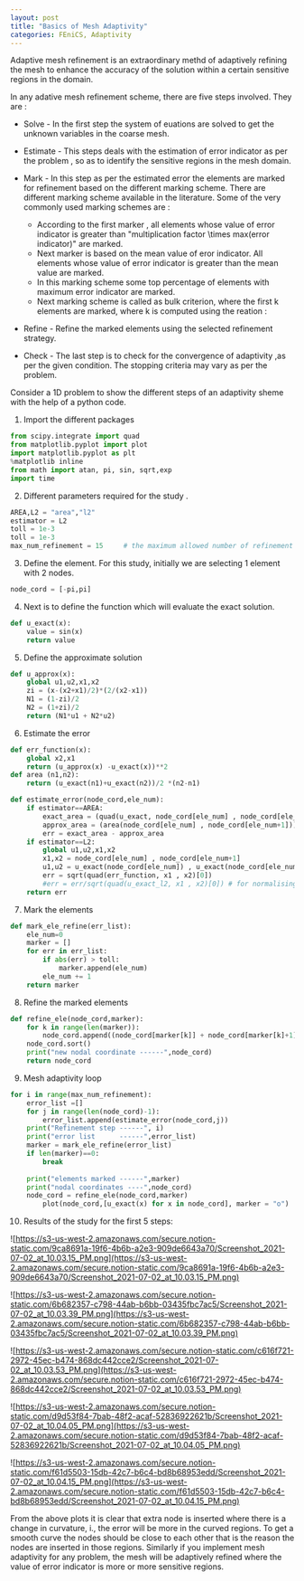 ```yaml
---
layout: post
title: "Basics of Mesh Adaptivity"
categories: FEniCS, Adaptivity
---
```


Adaptive mesh refinement is an extraordinary methd of adaptively refining the mesh to enhance the accuracy of the solution within a certain sensitive regions in the domain.

In any adative mesh refinement scheme, there are five steps involved. They are :

* Solve - In the first step the system of euations are solved to get the unknown variables in the coarse mesh.

* Estimate - This steps deals with the estimation of error indicator as per the problem , so as to identify the sensitive regions in the mesh domain.

* Mark - In this step as per the estimated error the elements are marked for refinement based on the different marking scheme. There are different marking scheme available in the literature. Some of the very commonly used marking schemes are :
  * According to the first marker , all elements whose value of error indicator is greater than "multiplication factor \times max(error indicator)" are marked.
  * Next marker is based on the mean value of eror indicator. All elements whose value of error indicator is greater than the mean value are marked.
  * In this marking scheme some top percentage of elements with maximum error indicator are marked.
  * Next marking scheme is called as bulk criterion, where the first k elements are marked, where k is computed using the reation :

* Refine - Refine the marked elements using the selected refinement strategy.

* Check - The last step is to check for the convergence of adaptivity ,as per the given condition. The stopping criteria may vary as per the problem.

Consider a 1D problem to show the different steps of an adaptivity sheme with the help of a python code.

1. Import the different packages

```python
from scipy.integrate import quad
from matplotlib.pyplot import plot
import matplotlib.pyplot as plt
%matplotlib inline
from math import atan, pi, sin, sqrt,exp
import time
```

2. Different parameters required for the study .

```python
AREA,L2 = "area","l2"
estimator = L2
toll = 1e-3
toll = 1e-3
max_num_refinement = 15     # the maximum allowed number of refinement
```

3. Define the element. For this study, initially we are selecting 1 element with 2 nodes.

```python
node_cord = [-pi,pi]
```

4. Next is to define the function which will evaluate the exact solution.

```python
def u_exact(x):
    value = sin(x)
    return value
```

5. Define the approximate solution 

```python
def u_approx(x):
    global u1,u2,x1,x2
    zi = (x-(x2+x1)/2)*(2/(x2-x1))
    N1 = (1-zi)/2
    N2 = (1+zi)/2
    return (N1*u1 + N2*u2)
```

6. Estimate the error

```python
def err_function(x):
    global x2,x1
    return (u_approx(x) -u_exact(x))**2
def area (n1,n2):
    return (u_exact(n1)+u_exact(n2))/2 *(n2-n1)

def estimate_error(node_cord,ele_num):
    if estimator==AREA:
        exact_area = (quad(u_exact, node_cord[ele_num] , node_cord[ele_num+1])[0])
        approx_area = (area(node_cord[ele_num] , node_cord[ele_num+1]))
        err = exact_area - approx_area
    if estimator==L2:
        global u1,u2,x1,x2
        x1,x2 = node_cord[ele_num] , node_cord[ele_num+1]
        u1,u2 = u_exact(node_cord[ele_num]) , u_exact(node_cord[ele_num+1])
        err = sqrt(quad(err_function, x1 , x2)[0])
        #err = err/sqrt(quad(u_exact_l2, x1 , x2)[0]) # for normalising the error by dividing with exact value 
    return err
```

7. Mark the elements

```python
def mark_ele_refine(err_list):
    ele_num=0
    marker = []
    for err in err_list:
        if abs(err) > toll:
            marker.append(ele_num)
        ele_num += 1
    return marker
```

8. Refine the marked elements

```python
def refine_ele(node_cord,marker):
    for k in range(len(marker)):
        node_cord.append((node_cord[marker[k]] + node_cord[marker[k]+1])/2)
    node_cord.sort()
    print("new nodal coordinate ------",node_cord)
    return node_cord
```

9. Mesh adaptivity loop

```python
for i in range(max_num_refinement):
    error_list =[]
    for j in range(len(node_cord)-1):
        error_list.append(estimate_error(node_cord,j))
    print("Refinement step ------", i)   
    print("error list      ------",error_list)
    marker = mark_ele_refine(error_list) 
    if len(marker)==0:
        break
    
    print("elements marked ------",marker)
    print("nodal coordinates ----",node_cord)
    node_cord = refine_ele(node_cord,marker)
		plot(node_cord,[u_exact(x) for x in node_cord], marker = "o")
```

10. Results of the study for the first 5 steps:

![https://s3-us-west-2.amazonaws.com/secure.notion-static.com/9ca8691a-19f6-4b6b-a2e3-909de6643a70/Screenshot_2021-07-02_at_10.03.15_PM.png](https://s3-us-west-2.amazonaws.com/secure.notion-static.com/9ca8691a-19f6-4b6b-a2e3-909de6643a70/Screenshot_2021-07-02_at_10.03.15_PM.png)

![https://s3-us-west-2.amazonaws.com/secure.notion-static.com/6b682357-c798-44ab-b6bb-03435fbc7ac5/Screenshot_2021-07-02_at_10.03.39_PM.png](https://s3-us-west-2.amazonaws.com/secure.notion-static.com/6b682357-c798-44ab-b6bb-03435fbc7ac5/Screenshot_2021-07-02_at_10.03.39_PM.png)

![https://s3-us-west-2.amazonaws.com/secure.notion-static.com/c616f721-2972-45ec-b474-868dc442cce2/Screenshot_2021-07-02_at_10.03.53_PM.png](https://s3-us-west-2.amazonaws.com/secure.notion-static.com/c616f721-2972-45ec-b474-868dc442cce2/Screenshot_2021-07-02_at_10.03.53_PM.png)

![https://s3-us-west-2.amazonaws.com/secure.notion-static.com/d9d53f84-7bab-48f2-acaf-52836922621b/Screenshot_2021-07-02_at_10.04.05_PM.png](https://s3-us-west-2.amazonaws.com/secure.notion-static.com/d9d53f84-7bab-48f2-acaf-52836922621b/Screenshot_2021-07-02_at_10.04.05_PM.png)

![https://s3-us-west-2.amazonaws.com/secure.notion-static.com/f61d5503-15db-42c7-b6c4-bd8b68953edd/Screenshot_2021-07-02_at_10.04.15_PM.png](https://s3-us-west-2.amazonaws.com/secure.notion-static.com/f61d5503-15db-42c7-b6c4-bd8b68953edd/Screenshot_2021-07-02_at_10.04.15_PM.png)

From the above plots it is clear that extra node is inserted where there is a change in curvature, i., the error will be more in the curved regions. To get a smooth curve the nodes should be close to each other that is the reason the nodes are inserted in those regions. Similarly if you implement mesh adaptivity for any problem, the mesh will be adaptively refined where the value of error indicator is more or more sensitive regions.